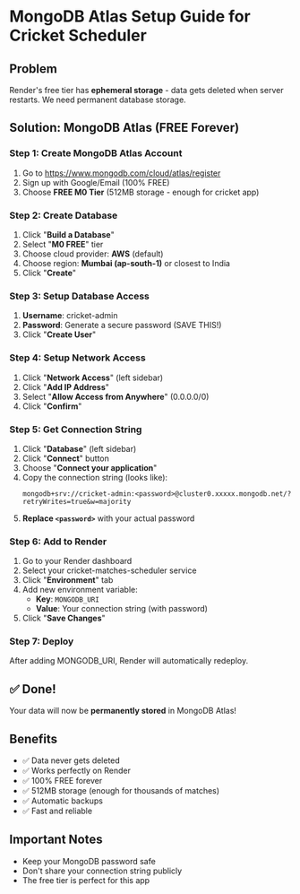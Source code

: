 # MongoDB Atlas Setup Guide for Cricket Scheduler

## Problem
Render's free tier has **ephemeral storage** - data gets deleted when server restarts. We need permanent database storage.

## Solution: MongoDB Atlas (FREE Forever)

### Step 1: Create MongoDB Atlas Account
1. Go to https://www.mongodb.com/cloud/atlas/register
2. Sign up with Google/Email (100% FREE)
3. Choose **FREE M0 Tier** (512MB storage - enough for cricket app)

### Step 2: Create Database
1. Click "**Build a Database**"
2. Select "**M0 FREE**" tier
3. Choose cloud provider: **AWS** (default)
4. Choose region: **Mumbai (ap-south-1)** or closest to India
5. Click "**Create**"

### Step 3: Setup Database Access
1. **Username**: cricket-admin
2. **Password**: Generate a secure password (SAVE THIS!)
3. Click "**Create User**"

### Step 4: Setup Network Access
1. Click "**Network Access**" (left sidebar)
2. Click "**Add IP Address**"
3. Select "**Allow Access from Anywhere**" (0.0.0.0/0)
4. Click "**Confirm**"

### Step 5: Get Connection String
1. Click "**Database**" (left sidebar)
2. Click "**Connect**" button
3. Choose "**Connect your application**"
4. Copy the connection string (looks like):
   ```
   mongodb+srv://cricket-admin:<password>@cluster0.xxxxx.mongodb.net/?retryWrites=true&w=majority
   ```
5. **Replace `<password>`** with your actual password

### Step 6: Add to Render
1. Go to your Render dashboard
2. Select your cricket-matches-scheduler service
3. Click "**Environment**" tab
4. Add new environment variable:
   - **Key**: `MONGODB_URI`
   - **Value**: Your connection string (with password)
5. Click "**Save Changes**"

### Step 7: Deploy
After adding MONGODB_URI, Render will automatically redeploy.

## ✅ Done!
Your data will now be **permanently stored** in MongoDB Atlas!

## Benefits
- ✅ Data never gets deleted
- ✅ Works perfectly on Render
- ✅ 100% FREE forever
- ✅ 512MB storage (enough for thousands of matches)
- ✅ Automatic backups
- ✅ Fast and reliable

## Important Notes
- Keep your MongoDB password safe
- Don't share your connection string publicly
- The free tier is perfect for this app
